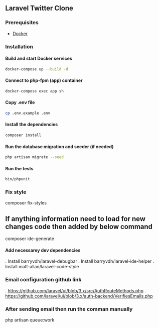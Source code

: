 ## Laravel Twitter Clone

### Prerequisites
* [Docker](https://www.docker.com/)

### Installation

#### Build and start Docker services

```bash
docker-compose up --build -d
```

#### Connect to php-fpm (app) container

```bash
docker-compose exec app sh
```

#### Copy .env file

```bash
cp .env.example .env
```

#### Install the dependencies

```bash
composer install
```

#### Run the database migration and seeder (if needed)

```bash
php artisan migrate --seed
```

#### Run the tests

```bash
bin/phpunit
```

### Fix style
composer fix-styles

## If anything information need to load for new changes code then added by below command
composer ide-generate

#### Add necessarey dev dependencies
. Install barryvdh/laravel-debugbar
. Install barryvdh/laravel-ide-helper
. Install matt-allan/laravel-code-style


### Email configuration github link
. https://github.com/laravel/ui/blob/3.x/src/AuthRouteMethods.php
. https://github.com/laravel/ui/blob/3.x/auth-backend/VerifiesEmails.php

### After sending email then run the comman manually
php artisan queue:work

